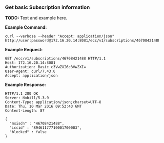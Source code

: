 ### Get basic Subscription information

__TODO:__ Text and example here.

__Example Command:__
```
curl --verbose --header "Accept: application/json" http://user:password@172.16.20.14:8081/ecc/v1/subscriptions/46708421488
```

__Example Request:__
```
GET /ecc/v1/subscriptions/46708421488 HTTP/1.1
Host: 172.16.20.14:8081
Authorization: Basic c3VwZXI6c3VwZXI=
User-Agent: curl/7.43.0
Accept: application/json
```

__Example Response:__
```
HTTP/1.1 200 OK
Server: Nobill/5.3.0
Content-Type: application/json;charset=UTF-8
Date: Thu, 10 Mar 2016 09:52:43 GMT
Content-Length: 87

{
  "msisdn" : "46708421488",
  "iccid" : "89461177710001700003",
  "blocked" : false
}
```